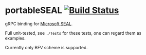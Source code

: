 ﻿# portableSEAL [![Build Status](https://img.shields.io/endpoint.svg?url=https%3A%2F%2Factions-badge.atrox.dev%2FRay-Eldath%2FportableSEAL%2Fbadge%3Ftoken%3Dca034c3d3b6c6457c50a12b5816f717fa554c877%2B&style=flat-square)](https://actions-badge.atrox.dev/Ray-Eldath/portableSEAL/goto?token=ca034c3d3b6c6457c50a12b5816f717fa554c877+)

gRPC binding for [Microsoft SEAL](https://github.com/microsoft/SEAL).

Full unit-tested, see `./Tests` for these tests, one can regard them as examples.

Currently only BFV scheme is supported.